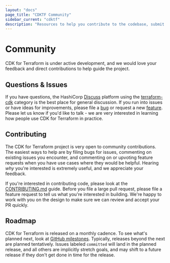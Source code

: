 ```yaml
---
layout: "docs"
page_title: "CDKTF Community"
sidebar_current: "cdktf"
description: "Resources to help you contribute to the codebase, submit issues, ask questions, and see our roadmap."
---
```


# Community

CDK for Terraform is under active development, and we would love your feedback and direct contributions to help guide the project.

## Questions & Issues
If you have questions, the HashiCorp [Discuss](https://discuss.hashicorp.com/) platform using the [terraform-cdk](https://discuss.hashicorp.com/c/terraform-core/cdk-for-terraform/) category is the best place for general discussion. If you run into issues or have ideas for improvements, please file a [bug](https://github.com/hashicorp/terraform-cdk/issues/new?assignees=&labels=bug&template=bug-report.md&title=) or request a new [feature](https://github.com/hashicorp/terraform-cdk/issues/new?assignees=&labels=enhancement&template=feature-request.md&title=). Please let us know if you'd like to talk - we are very interested in learning how people use CDK for Terraform in practice.

## Contributing
The CDK for Terraform project is very open to community contributions. The easiest ways to help are by filing bugs for issues, commenting on existing issues you encounter, and commenting on or upvoting feature requests when you have use cases where they would be helpful. Hearing _why_ you're interested is extremely useful, and we appreciate your feedback.

If you're interested in contributing code, please look at the [CONTRIBUTING.md](./CONTRIBUTING.md) guide. Before you file a large pull request, please file a feature request to tell us what you're interested in building. We're happy to work with you on the design to make sure we can review and accept your PR quickly.

## Roadmap
CDK for Terraform is released on a monthly cadence. To see what's planned next, look at [GitHub milestones](https://github.com/hashicorp/terraform-cdk/milestones). Typically, releases beyond the next are planned tentatively. Issues labeled `committed` will land in the planned release, and all others are implicitly stretch goals, and may shift to a future release if they don't get done in time for the release. 

